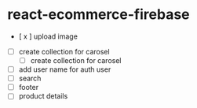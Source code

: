 # react-ecommerce-firebase

- [ x ] upload image
- [ ] create collection for carosel
  - [ ] create collection for carosel
- [ ] add user name for auth user
- [ ] search
- [ ] footer
- [ ] product details

